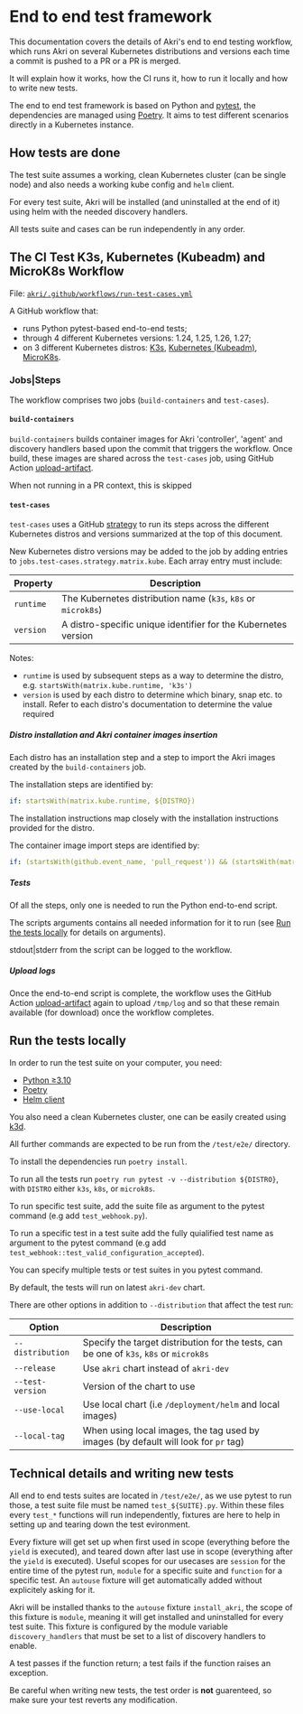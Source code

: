 # End to end test framework

This documentation covers the details of Akri's end to end testing workflow, which runs Akri on several Kubernetes distributions
and versions each time a commit is pushed to a PR or a PR is merged.

It will explain how it works, how the CI runs it, how to run it locally and how to write new tests.

The end to end test framework is based on Python and [pytest](https://docs.pytest.org/), the dependencies are managed using [Poetry](https://python-poetry.org/). It aims to test different scenarios directly in a Kubernetes instance.

## How tests are done

The test suite assumes a working, clean Kubernetes cluster (can be single node) and also needs a working kube config and `helm` client.

For every test suite, Akri will be installed (and uninstalled at the end of it) using helm with the needed discovery handlers.

All tests suite and cases can be run independently in any order.

## The CI Test K3s, Kubernetes (Kubeadm) and MicroK8s Workflow

File:
[`akri/.github/workflows/run-test-cases.yml`](https://github.com/project-akri/akri/blob/main/.github/workflows/run-test-cases.yml)

A GitHub workflow that:

+ runs Python pytest-based end-to-end tests;
+ through 4 different Kubernetes versions: 1.24, 1.25, 1.26, 1.27;
+ on 3 different Kubernetes distros: [K3s](https://k3s.io), [Kubernetes (Kubeadm)](https://kubernetes.io/docs/reference/setup-tools/kubeadm/), [MicroK8s](https://microk8s.io).

### Jobs|Steps

The workflow comprises two jobs (`build-containers` and `test-cases`).

#### `build-containers`

`build-containers` builds container images for Akri 'controller', 'agent' and discovery handlers based upon the commit that triggers the
workflow. Once build, these images are shared across the `test-cases` job, using GitHub Action
[upload-artifact](https://github.com/actions/upload-artifact).

When not running in a PR context, this is skipped

#### `test-cases`

`test-cases` uses a GitHub
[strategy](https://docs.github.com/en/actions/reference/workflow-syntax-for-github-actions#jobsjob_idstrategy) to run
its steps across the different Kubernetes distros and versions summarized at the top of this document.

New Kubernetes distro versions may be added to the job by adding entries to `jobs.test-cases.strategy.matrix.kube`. Each
array entry must include:

|Property|Description|
|--------|-----------|
|`runtime`|The Kubernetes distribution name (`k3s`, `k8s` or `microk8s`)|
|`version`|A distro-specific unique identifier for the Kubernetes version|

Notes:

+ `runtime` is used by subsequent steps as a way to determine the distro, e.g. `startsWith(matrix.kube.runtime, 'k3s')`
+ `version` is used by each distro to determine which binary, snap etc. to install. Refer to each distro's documentation
  to determine the value required

##### Distro installation and Akri container images insertion

Each distro has an installation step and a step to import the Akri images created by the `build-containers` job.

The installation steps are identified by:

```YAML
if: startsWith(matrix.kube.runtime, ${DISTRO})
```

The installation instructions map closely with the installation instructions provided for the distro.

The container image import steps are identified by:

```YAML
if: (startsWith(github.event_name, 'pull_request')) && (startsWith(matrix.kube.runtime, ${DISTRO}))
```

##### Tests

Of all the steps, only one is needed to run the Python end-to-end script.

The scripts arguments contains all needed information for it to run (see [Run the tests locally](#run-the-tests-locally) for details on arguments).

stdout|stderr from the script can be logged to the workflow.

##### Upload logs

Once the end-to-end script is complete, the workflow uses the GitHub Action
[upload-artifact](https://github.com/actions/upload-artifact) again to upload `/tmp/log` and so that these remain available (for download) once the workflow completes.

## Run the tests locally

In order to run the test suite on your computer, you need:

+ [Python ≥3.10](https://wiki.python.org/moin/BeginnersGuide/Download)
+ [Poetry](https://python-poetry.org/docs/#installation)
+ [Helm client](https://helm.sh/docs/intro/install/)

You also need a clean Kubernetes cluster, one can be easily created using [k3d](https://k3d.io/).

All further commands are expected to be run from the `/test/e2e/` directory.

To install the dependencies run `poetry install`.

To run all the tests run `poetry run pytest -v --distribution ${DISTRO}`, with `DISTRO` either `k3s`, `k8s`, or `microk8s`.

To run specific test suite, add the suite file as argument to the pytest command (e.g add `test_webhook.py`).

To run a specific test in a test suite add the fully quialified test name as argument to the pytest command (e.g add `test_webhook::test_valid_configuration_accepted`).

You can specify multiple tests or test suites in you pytest command.

By default, the tests will run on latest `akri-dev` chart.

There are other options in addition to `--distribution` that affect the test run:

| Option | Description |
| ------ | ----------- |
| `--distribution` | Specify the target distribution for the tests, can be one of `k3s`, `k8s` or `microk8s` |
| `--release` | Use `akri` chart instead of `akri-dev` |
| `--test-version` | Version of the chart to use |
| `--use-local` | Use local chart (i.e `/deployment/helm` and local images) |
| `--local-tag` | When using local images, the tag used by images (by default will look for `pr` tag) |

## Technical details and writing new tests

All end to end tests suites are located in `/test/e2e/`, as we use pytest to run those, a test suite file must be named `test_${SUITE}.py`.
Within these files every `test_*` functions will run independently, fixtures are here to help in setting up and tearing down the test evironment.

Every fixture will get set up when first used in scope (everything before the `yield` is executed), and teared down after last use in scope (everything after the `yield` is executed).
Useful scopes for our usecases are `session` for the entire time of the pytest run, `module` for a specific suite and `function` for a specific test.
An `autouse` fixture will get automatically added without explicitely asking for it.

Akri will be installed thanks to the `autouse` fixture `install_akri`, the scope of this fixture is `module`, meaning it will get installed and uninstalled
for every test suite. This fixture is configured by the module variable `discovery_handlers` that must be set to a list of discovery handlers to enable.

A test passes if the function return; a test fails if the function raises an exception.

Be careful when writing new tests, the test order is **not** guarenteed, so make sure your test reverts any modification.
